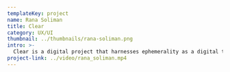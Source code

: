 ```yaml
---
templateKey: project
name: Rana Soliman
title: Clear
category: UX/UI
thumbnail: ../thumbnails/rana-soliman.png
intro: >-
  Clear is a digital project that harnesses ephemerality as a digital tool to aid with mental health. Using cognitive-behavioural principles such as release writing, this mobile and tablet application aims to encourage users to vent and let go of burdening thoughts that impact overall well-being by using the power of journaling.
project-link: ../video/rana_soliman.mp4
---
```

